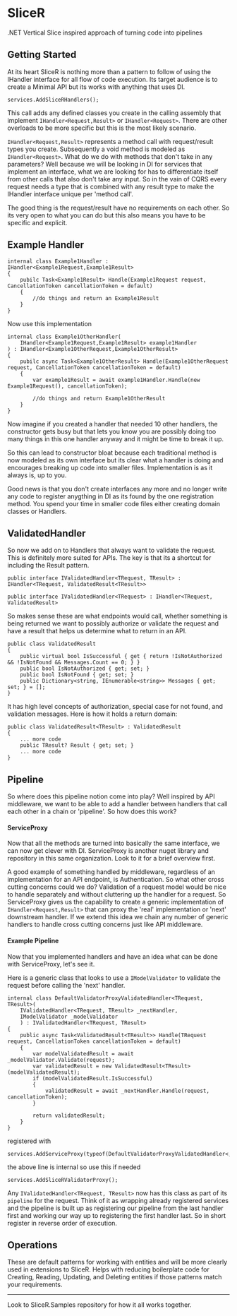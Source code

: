 # SliceR
.NET Vertical Slice inspired approach of turning code into pipelines

## Getting Started

At its heart SliceR is nothing more than a pattern to follow of using the IHandler interface for all flow of code execution.  Its target audience is to create a Minimal API but its works with anything that uses DI.

    services.AddSliceRHandlers();


This call adds any defined classes you create in the calling assembly that implement `IHandler<Request,Result>` or `IHandler<Request>`.  There are other overloads to be more specific but this is the most likely scenario.

`IHandler<Request,Result>` represents a method call with request/result types you create. Subsequently a void method is modeled as `IHandler<Request>`.  What do we do with methods that don't take in any parameters?  Well because we will be looking in DI for services that implement an interface, what we are looking for has to differentiate itself from other calls that also don't take any input.  So in the vain of CQRS every request needs a type that is combined with any result type to make the IHandler interface unique per 'method call'.

The good thing is the request/result have no requirements on each other.  So its very open to what you can do but this also means you have to be specific and explicit.

## Example Handler


    internal class Example1Handler : IHandler<Example1Request,Example1Result>
    {
        pubilc Task<Example1Result> Handle(Example1Request request, CancellationToken cancellationToken = default)
        {
            //do things and return an Example1Result
        }
    }

Now use this implementation

    internal class Example1OtherHandler(
        IHandler<Example1Request,Example1Result> example1Handler
    ) : IHandler<Example1OtherRequest,Example1OtherResult>
    {
        pubilc async Task<Example1OtherResult> Handle(Example1OtherRequest request, CancellationToken cancellationToken = default)
        {
            var example1Result = await example1Handler.Handle(new Example1Request(), cancellationToken);

            //do things and return Example1OtherResult
        }
    }

Now imagine if you created a handler that needed 10 other handlers, the constructor gets busy but that lets you know you are possibly doing too many things in this one handler anyway and it might be time to break it up.  

So this can lead to constructor bloat because each traditional method is now modeled as its own interface but its clear what a handler is doing and encourages breaking up code into smaller files.  Implementation is as it always is, up to you.

Good news is that you don't create interfaces any more and no longer write any code to register anygthing in DI as its found by the one registration method.  You spend your time in smaller code files either creating domain classes or Handlers.  

## ValidatedHandler

So now we add on to Handlers that always want to validate the request.  This is definitely more suited for APIs.  The key is that its a shortcut for including the Result pattern.

    public interface IValidatedHandler<TRequest, TResult> : IHandler<TRequest, ValidatedResult<TResult>>

    public interface IValidatedHandler<TRequest> : IHandler<TRequest, ValidatedResult>

So makes sense these are what endpoints would call, whether something is being returned we want to possibly authorize or validate the request and have a result that helps us determine what to return in an API.

    public class ValidatedResult
    {
        public virtual bool IsSuccessful { get { return !IsNotAuthorized && !IsNotFound && Messages.Count == 0; } }
        public bool IsNotAuthorized { get; set; }
        public bool IsNotFound { get; set; }
        public Dictionary<string, IEnumerable<string>> Messages { get; set; } = [];
    }

It has high level concepts of authorization, special case for not found, and validation messages.
Here is how it holds a return domain:

    public class ValidatedResult<TResult> : ValidatedResult
    {
        ... more code
        public TResult? Result { get; set; }
        ... more code
    }

## Pipeline

So where does this pipeline notion come into play? Well inspired by API middleware, we want to be able to add a handler between handlers that call each other in a chain or 'pipeline'.  So how does this work?  

####  ServiceProxy

Now that all the methods are turned into basically the same interface, we can now get clever with DI.  ServiceProxy is another nuget library and repository in this same organization.  Look to it for a brief overview first.

A good example of something handled by middleware, regardless of an implementation for an API endpoint, is Authentication.  So what other cross cutting concerns could we do?  Validation of a request model would be nice to handle separately and without cluttering up the handler for a request.  So ServiceProxy gives us the capability to create a generic implementation of `IHandler<Request,Result>` that can proxy the 'real' implementation or 'next' downstream handler.  If we extend this idea we chain any number of generic handlers to handle cross cutting concerns just like API middleware.

#### Example Pipeline

Now that you implemented handlers and have an idea what can be done with ServiceProxy, let's see it.

Here is a generic class that looks to use a `IModelValidator` to validate the request before calling the 'next' handler.

    internal class DefaultValidatorProxyValidatedHandler<TRequest, TResult>(
        IValidatedHandler<TRequest, TResult> _nextHandler,
        IModelValidator _modelValidator
        ) : IValidatedHandler<TRequest, TResult>
    {
        public async Task<ValidatedResult<TResult>> Handle(TRequest request, CancellationToken cancellationToken = default)
        {
            var modelValidatedResult = await _modelValidator.Validate(request);
            var validatedResult = new ValidatedResult<TResult>(modelValidatedResult);
            if (modelValidatedResult.IsSuccessful)
            {
                validatedResult = await _nextHandler.Handle(request, cancellationToken);
            }

            return validatedResult;
        }
    }

registered with 

    services.AddServiceProxy(typeof(DefaultValidatorProxyValidatedHandler<,>));

the above line is internal so use this if needed

    services.AddSliceRValidatorProxy();

Any `IValidatedHandler<TRequest, TResult>` now has this class as part of its `pipeline` for the request.  Think of it as wrapping already registered services and the pipeline is built up as registering our pipeline from the last handler first and working our way up to registering the first handler last.  So in short register in reverse order of execution.

## Operations

These are default patterns for working with entities and will be more clearly used in extensions to SliceR.  Helps with reducing boilerplate code for Creating, Reading, Updating, and Deleting entities if those patterns match your requirements.

***

Look to SliceR.Samples repository for how it all works together.